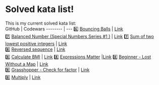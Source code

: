 
Solved kata list!
===================

This is my current solved kata list: <br>
GitHub     | Codewars
-------- | ---
  :six: <a href=https://cutt.ly/bjgeq1h>Bouncing Balls</a>   | <a href=https://cutt.ly/UjgewtK>Link</a>   
 :seven: <a href=https://cutt.ly/qjgwNzr>Balanced Number (Special Numbers Series #1 )</a> | <a href=https://cutt.ly/UjgwVNi>Link</a> 
  :seven: <a href=https://cutt.ly/8jgw6V7>Sum of two lowest positive integers</a>    | <a href=https://cutt.ly/BjgeqzD>Link</a>   
  :eight: <a href=https://cutt.ly/tjgw1uY>Reversed sequence</a>      | <a href=https://cutt.ly/Ajgw1Ly>Link</a>   
   :eight: <a href=https://cutt.ly/Rjgw0Pe>Calculate BMI</a>  | <a href=https://cutt.ly/1jgw96k>Link</a> 
 :eight: <a href=https://cutt.ly/6jgw3vi>Expressions Matter</a> |<a href=https://cutt.ly/3jgw8tC>Link</a> 
  :eight: <a href=https://cutt.ly/gjgw80I>Beginner - Lost Without a Map</a>    | <a href=https://cutt.ly/0jgw4O5>Link</a>   
   :eight: <a href=https://cutt.ly/8jgw5S7>Grasshopper - Check for factor</a> | <a href=https://cutt.ly/vjgw6eA>Link</a>   
  :eight:  <a href=https://cutt.ly/VjgewVk>Multiply</a>   | <a href=https://cutt.ly/sjgeeTJ>Link</a>   







  
  

